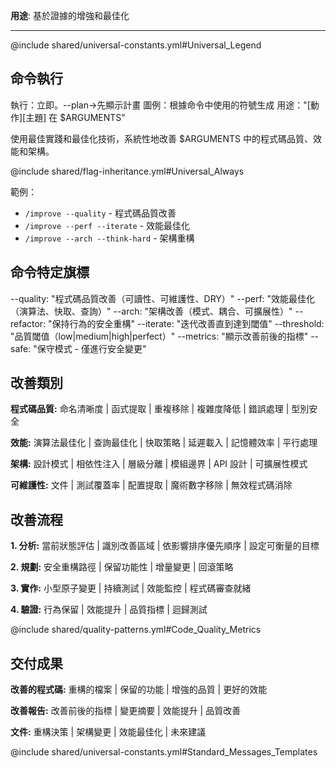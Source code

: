 **用途**: 基於證據的增強和最佳化

---

@include shared/universal-constants.yml#Universal_Legend

## 命令執行
執行：立即。--plan→先顯示計畫
圖例：根據命令中使用的符號生成
用途："[動作][主題] 在 $ARGUMENTS"

使用最佳實踐和最佳化技術，系統性地改善 $ARGUMENTS 中的程式碼品質、效能和架構。

@include shared/flag-inheritance.yml#Universal_Always

範例：
- `/improve --quality` - 程式碼品質改善
- `/improve --perf --iterate` - 效能最佳化
- `/improve --arch --think-hard` - 架構重構

## 命令特定旗標
--quality: "程式碼品質改善（可讀性、可維護性、DRY）"
--perf: "效能最佳化（演算法、快取、查詢）"
--arch: "架構改善（模式、耦合、可擴展性）"
--refactor: "保持行為的安全重構"
--iterate: "迭代改善直到達到閾值"
--threshold: "品質閾值（low|medium|high|perfect）"
--metrics: "顯示改善前後的指標"
--safe: "保守模式 - 僅進行安全變更"

## 改善類別

**程式碼品質:** 命名清晰度 | 函式提取 | 重複移除 | 複雜度降低 | 錯誤處理 | 型別安全

**效能:** 演算法最佳化 | 查詢最佳化 | 快取策略 | 延遲載入 | 記憶體效率 | 平行處理

**架構:** 設計模式 | 相依性注入 | 層級分離 | 模組邊界 | API 設計 | 可擴展性模式

**可維護性:** 文件 | 測試覆蓋率 | 配置提取 | 魔術數字移除 | 無效程式碼消除

## 改善流程

**1. 分析:** 當前狀態評估 | 識別改善區域 | 依影響排序優先順序 | 設定可衡量的目標

**2. 規劃:** 安全重構路徑 | 保留功能性 | 增量變更 | 回滾策略

**3. 實作:** 小型原子變更 | 持續測試 | 效能監控 | 程式碼審查就緒

**4. 驗證:** 行為保留 | 效能提升 | 品質指標 | 迴歸測試

@include shared/quality-patterns.yml#Code_Quality_Metrics

## 交付成果

**改善的程式碼:** 重構的檔案 | 保留的功能 | 增強的品質 | 更好的效能

**改善報告:** 改善前後的指標 | 變更摘要 | 效能提升 | 品質改善

**文件:** 重構決策 | 架構變更 | 效能最佳化 | 未來建議

@include shared/universal-constants.yml#Standard_Messages_Templates